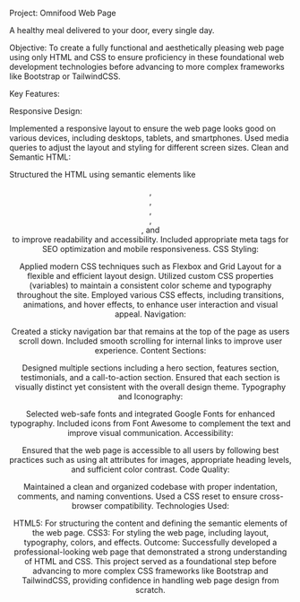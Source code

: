 Project: Omnifood Web Page

A healthy meal delivered to your door, every single day.

Objective:
To create a fully functional and aesthetically pleasing web page using only HTML and CSS to ensure proficiency in these foundational web development technologies before advancing to more complex frameworks like Bootstrap or TailwindCSS.

Key Features:

Responsive Design:

Implemented a responsive layout to ensure the web page looks good on various devices, including desktops, tablets, and smartphones.
Used media queries to adjust the layout and styling for different screen sizes.
Clean and Semantic HTML:

Structured the HTML using semantic elements like <header>, <nav>, <main>, <section>, <article>, and <footer> to improve readability and accessibility.
Included appropriate meta tags for SEO optimization and mobile responsiveness.
CSS Styling:

Applied modern CSS techniques such as Flexbox and Grid Layout for a flexible and efficient layout design.
Utilized custom CSS properties (variables) to maintain a consistent color scheme and typography throughout the site.
Employed various CSS effects, including transitions, animations, and hover effects, to enhance user interaction and visual appeal.
Navigation:

Created a sticky navigation bar that remains at the top of the page as users scroll down.
Included smooth scrolling for internal links to improve user experience.
Content Sections:

Designed multiple sections including a hero section, features section, testimonials, and a call-to-action section.
Ensured that each section is visually distinct yet consistent with the overall design theme.
Typography and Iconography:

Selected web-safe fonts and integrated Google Fonts for enhanced typography.
Included icons from Font Awesome to complement the text and improve visual communication.
Accessibility:

Ensured that the web page is accessible to all users by following best practices such as using alt attributes for images, appropriate heading levels, and sufficient color contrast.
Code Quality:

Maintained a clean and organized codebase with proper indentation, comments, and naming conventions.
Used a CSS reset to ensure cross-browser compatibility.
Technologies Used:

HTML5: For structuring the content and defining the semantic elements of the web page.
CSS3: For styling the web page, including layout, typography, colors, and effects.
Outcome:
Successfully developed a professional-looking web page that demonstrated a strong understanding of HTML and CSS. This project served as a foundational step before advancing to more complex CSS frameworks like Bootstrap and TailwindCSS, providing confidence in handling web page design from scratch.
